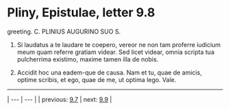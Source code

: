 # Pliny, Epistulae, letter 9.8

greeting. C. PLINIUS AUGURINO SUO S.



1. Si laudatus a te laudare te coepero, vereor ne non tam proferre iudicium meum quam referre gratiam videar. Sed licet videar, omnia scripta tua pulcherrima existimo, maxime tamen illa de nobis.



2. Accidit hoc una eadem-que de causa. Nam et tu, quae de amicis, optime scribis, et ego, quae de me, ut optima lego. Vale.



---

| --- | --- |
| previous: [9.7](../9.7/) | next: [9.9](../9.9/) |